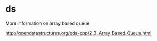 # ds
More information on array based queue: 

http://opendatastructures.org/ods-cpp/2_3_Array_Based_Queue.html
